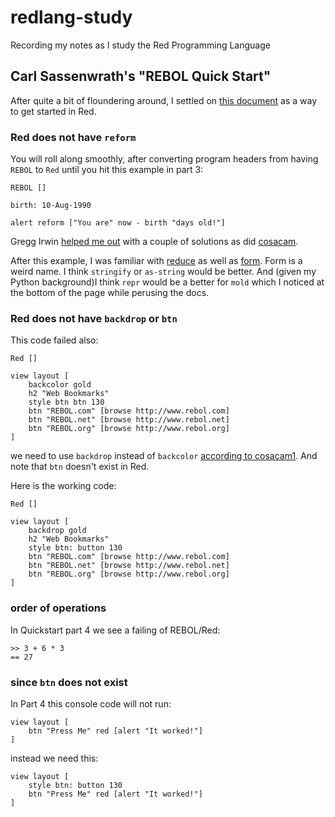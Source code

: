 # redlang-study
Recording my notes as I study the Red Programming Language

## Carl Sassenwrath's "REBOL Quick Start"

After quite a bit of floundering around, I settled on [this document](http://www.rebol.com/docs/quick-start.html) as a 
way to get started in Red.

### Red does not have `reform`

You will roll along smoothly, after converting program headers from having `REBOL` to `Red` until you hit this example in
part 3:

```commandline
REBOL []

birth: 10-Aug-1990

alert reform ["You are" now - birth "days old!"]
```

Gregg Irwin [helped me out](https://matrix.to/#/!wUTlqkqOhNGtfQzIsO:matrix.org/$168971955127iIYhs:gitter.im?via=gitter.im&via=matrix.org&via=tchncs.de) with a couple of solutions as did
[cosacam](https://matrix.to/#/!wUTlqkqOhNGtfQzIsO:matrix.org/$1689775085114yRdnX:gitter.im?via=gitter.im&via=matrix.org&via=tchncs.de).

After this example, I was familiar with [reduce](http://www.rebol.com/docs/words/wreduce.html) as well as
[form](http://www.rebol.com/docs/words/wform.html). Form is a weird name. I think `stringify` or `as-string` would be 
better. And (given my Python background)I think `repr` would be a better for `mold` which I noticed at the bottom of the page while perusing the
docs.


### Red does not have `backdrop` or `btn`

This code failed also:

```red
Red []

view layout [
    backcolor gold
    h2 "Web Bookmarks"
    style btn btn 130
    btn "REBOL.com" [browse http://www.rebol.com]
    btn "REBOL.net" [browse http://www.rebol.net]
    btn "REBOL.org" [browse http://www.rebol.org]
]

```

we need to use `backdrop` instead of `backcolor` [according to cosacam1](https://matrix.to/#/!wUTlqkqOhNGtfQzIsO:matrix.org/$1689776726116Iayym:gitter.im?via=gitter.im&via=matrix.org&via=tchncs.de). And
note that `btn` doesn't exist in Red.

Here is the working code:

```red
Red []

view layout [
    backdrop gold
    h2 "Web Bookmarks"
    style btn: button 130
    btn "REBOL.com" [browse http://www.rebol.com]
    btn "REBOL.net" [browse http://www.rebol.net]
    btn "REBOL.org" [browse http://www.rebol.org]
]

```

### order of operations

In Quickstart part 4 we see a failing of REBOL/Red:

```red
>> 3 + 6 * 3
== 27

```

### since `btn` does not exist

In Part 4 this console code will not run:

```red
view layout [
    btn "Press Me" red [alert "It worked!"]
]
```

instead we need this:


```red
view layout [
    style btn: button 130
    btn "Press Me" red [alert "It worked!"]
]
```

